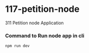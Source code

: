 # 117-petition-node
311 Petition node Application

### Command to Run node app in cli
```
npm run dev
```
